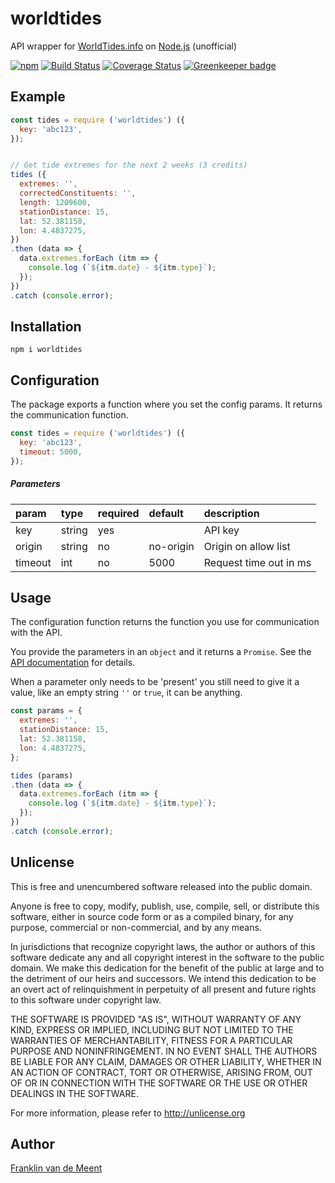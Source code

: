 # worldtides

API wrapper for [WorldTides.info](https://www.worldtides.info) on [Node.js](https://nodejs.org) (unofficial)

[![npm](https://img.shields.io/npm/v/worldtides.svg?maxAge=3600)](https://github.com/fvdm/nodejs-worldtides/blob/master/CHANGELOG.md)
[![Build Status](https://travis-ci.org/fvdm/nodejs-worldtides.svg?branch=master)](https://travis-ci.org/fvdm/nodejs-worldtides/branches)
[![Coverage Status](https://coveralls.io/repos/github/fvdm/nodejs-worldtides/badge.svg?branch=master)](https://coveralls.io/github/fvdm/nodejs-worldtides?branch=master)
[![Greenkeeper badge](https://badges.greenkeeper.io/fvdm/nodejs-worldtides.svg)](https://greenkeeper.io/)


## Example

```js
const tides = require ('worldtides') ({
  key: 'abc123',
});


// Get tide extremes for the next 2 weeks (3 credits)
tides ({
  extremes: '',
  correctedConstituents: '',
  length: 1209600,
  stationDistance: 15,
  lat: 52.381158,
  lon: 4.4837275,
})
.then (data => {
  data.extremes.forEach (itm => {
    console.log (`${itm.date} - ${itm.type}`);
  });
})
.catch (console.error);
```


## Installation

`npm i worldtides`


## Configuration

The package exports a function where you set the config params.
It returns the communication function.

```js
const tides = require ('worldtides') ({
  key: 'abc123',
  timeout: 5000,
});
```

##### Parameters

param   | type   | required | default   | description
:-------|:-------|:---------|:----------|:-----------
key     | string | yes      |           | API key
origin  | string | no       | no-origin | Origin on allow list
timeout | int    | no       | 5000      | Request time out in ms


## Usage

The configuration function returns the function you use for communication with the API.

You provide the parameters in an `object` and it returns a `Promise`.
See the [API documentation](https://www.worldtides.info/apidocs) for details.

When a parameter only needs to be 'present' you still need to give it a value,
like an empty string `''` or `true`, it can be anything.


```js
const params = {
  extremes: '',
  stationDistance: 15,
  lat: 52.381158,
  lon: 4.4837275,
};

tides (params)
.then (data => {
  data.extremes.forEach (itm => {
    console.log (`${itm.date} - ${itm.type}`);
  });
})
.catch (console.error);
```


## Unlicense

This is free and unencumbered software released into the public domain.

Anyone is free to copy, modify, publish, use, compile, sell, or
distribute this software, either in source code form or as a compiled
binary, for any purpose, commercial or non-commercial, and by any
means.

In jurisdictions that recognize copyright laws, the author or authors
of this software dedicate any and all copyright interest in the
software to the public domain. We make this dedication for the benefit
of the public at large and to the detriment of our heirs and
successors. We intend this dedication to be an overt act of
relinquishment in perpetuity of all present and future rights to this
software under copyright law.

THE SOFTWARE IS PROVIDED "AS IS", WITHOUT WARRANTY OF ANY KIND,
EXPRESS OR IMPLIED, INCLUDING BUT NOT LIMITED TO THE WARRANTIES OF
MERCHANTABILITY, FITNESS FOR A PARTICULAR PURPOSE AND NONINFRINGEMENT.
IN NO EVENT SHALL THE AUTHORS BE LIABLE FOR ANY CLAIM, DAMAGES OR
OTHER LIABILITY, WHETHER IN AN ACTION OF CONTRACT, TORT OR OTHERWISE,
ARISING FROM, OUT OF OR IN CONNECTION WITH THE SOFTWARE OR THE USE OR
OTHER DEALINGS IN THE SOFTWARE.

For more information, please refer to <http://unlicense.org>


## Author

[Franklin van de Meent](https://frankl.in)
